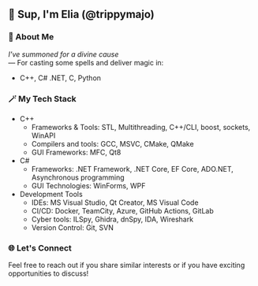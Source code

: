 ## 👋 Sup, I'm Elia (@trippymajo)
### 🔮 About Me
*I've summoned for a divine cause*  
— For casting some spells and deliver magic in:  
* C++, C# .NET, C, Python

### 🪄 My Tech Stack
* C++
   * Frameworks & Tools: STL, Multithreading, C++/CLI, boost, sockets, WinAPI
   * Compilers and tools: GCC, MSVC, CMake, QMake
   * GUI Frameworks: MFC, Qt8
* C#
    * Frameworks: .NET Framework, .NET Core, EF Core, ADO.NET, Asynchronous programming
    * GUI Technologies: WinForms, WPF
* Development Tools
    * IDEs: MS Visual Studio, Qt Creator, MS Visual Code
    * CI/CD: Docker, TeamCity, Azure, GitHub Actions, GitLab
    * Cyber tools: ILSpy, Ghidra, dnSpy, IDA, Wireshark
    * Version Control: Git, SVN

### 🌐 Let's Connect
Feel free to reach out if you share similar interests or if you have exciting opportunities to discuss!
